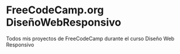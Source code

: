 # FreeCodeCamp.org DiseñoWebResponsivo
Todos mis proyectos de FreeCodeCamp durante el curso Diseño Web Responsivo
